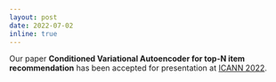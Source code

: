 ```yaml
---
layout: post
date: 2022-07-02
inline: true
---
```


Our paper **Conditioned Variational Autoencoder for top-N item recommendation** has been 
accepted for presentation at [ICANN 2022](https://e-nns.org/icann2022/).
